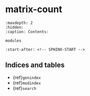 # matrix-count

```{toctree}
:maxdepth: 2
:hidden:
:caption: Contents:

modules
```

```{include} ../README.md
:start-after: <!-- SPHINX-START -->
```

## Indices and tables

- {ref}`genindex`
- {ref}`modindex`
- {ref}`search`
